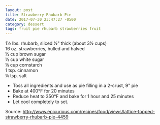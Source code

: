 ```yaml
---
layout: post
title: Strawberry Rhubarb Pie
date: 2017-07-30 23:47:27 -0500
category: dessert
tags: fruit pie rhubarb strawberries fruit
---
```

1½ lbs. rhubarb, sliced ½" thick (about 3½ cups)  
16 oz. strawberries, hulled and halved  
½ cup brown sugar  
½ cup white sugar  
¼ cup cornstarch  
1 tsp. cinnamon  
¼ tsp. salt  

  * Toss all ingredients and use as pie filling in a 2-crust, 9" pie
  * Bake at 400°F for 20 minutes
  * Reduce heat to 350°F and bake for 1 hour and 25 minutes
  * Let cool completely to set.

Source: <http://www.epicurious.com/recipes/food/views/lattice-topped-strawberry-rhubarb-pie-4459>

